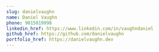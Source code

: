 ```yaml
---
slug: danielvaughn
name: Daniel Vaughn
phone: 9015819998
linkedin_href: https://www.linkedin.com/in/vaughndaniel
github_href: https://github.com/danielvaughn
portfolio_href: https://danielvaughn.dev
---
```

